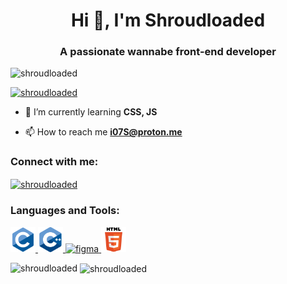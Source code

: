<h1 align="center">Hi 👋, I'm Shroudloaded</h1>
<h3 align="center">A passionate wannabe front-end developer</h3>

<p align="left"> <img src="https://komarev.com/ghpvc/?username=shroudloaded&label=Profile%20views&color=0e75b6&style=flat" alt="shroudloaded" /> </p>

<p align="left"> <a href="https://github.com/ryo-ma/github-profile-trophy"><img src="https://github-profile-trophy.vercel.app/?username=shroudloaded" alt="shroudloaded" /></a> </p>

- 🌱 I’m currently learning **CSS, JS**

- 📫 How to reach me **i07S@proton.me**

<h3 align="left">Connect with me:</h3>
<p align="left">
<a href="https://instagram.com/shroudloaded" target="blank"><img align="center" src="https://raw.githubusercontent.com/rahuldkjain/github-profile-readme-generator/master/src/images/icons/Social/instagram.svg" alt="shroudloaded" height="30" width="40" /></a>
</p>

<h3 align="left">Languages and Tools:</h3>
<p align="left"> <a href="https://www.cprogramming.com/" target="_blank" rel="noreferrer"> <img src="https://raw.githubusercontent.com/devicons/devicon/master/icons/c/c-original.svg" alt="c" width="40" height="40"/> </a> <a href="https://www.w3schools.com/cpp/" target="_blank" rel="noreferrer"> <img src="https://raw.githubusercontent.com/devicons/devicon/master/icons/cplusplus/cplusplus-original.svg" alt="cplusplus" width="40" height="40"/> </a> <a href="https://www.figma.com/" target="_blank" rel="noreferrer"> <img src="https://www.vectorlogo.zone/logos/figma/figma-icon.svg" alt="figma" width="40" height="40"/> </a> <a href="https://www.w3.org/html/" target="_blank" rel="noreferrer"> <img src="https://raw.githubusercontent.com/devicons/devicon/master/icons/html5/html5-original-wordmark.svg" alt="html5" width="40" height="40"/> </a> </p>

<p><img align="left" src="https://github-readme-stats.vercel.app/api/top-langs?username=shroudloaded&show_icons=true&locale=en&layout=compact" alt="shroudloaded" /></p>

<p>&nbsp;<img align="center" src="https://github-readme-stats.vercel.app/api?username=shroudloaded&show_icons=true&locale=en" alt="shroudloaded" /></p>


<!---
ImShettyShroud/ImShettyShroud is a ✨ special ✨ repository because its `README.md` (this file) appears on your GitHub profile.
You can click the Preview link to take a look at your changes.
--->
